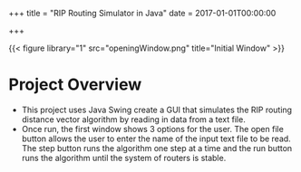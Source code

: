 +++
title = "RIP Routing Simulator in Java"
date = 2017-01-01T00:00:00

+++

{{< figure library="1" src="openingWindow.png" title="Initial Window" >}}

# Project Overview
  * This project uses Java Swing create a GUI that simulates the RIP routing distance vector algorithm by reading in data from a text file.
  * Once run, the first window shows 3 options for the user. The open file button allows the user to enter the name of the input text file to be read. The step button runs the algorithm one step at a time and the run button runs the algorithm until the system of routers is stable.
